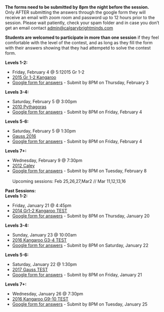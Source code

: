 <b>The forms need to be submitted by 8pm the night before the session.</b><br>
Only AFTER submitting the answers through the google form they will receive an email with zoom room and password up to 12 hours prior to the session. Please wait patiently, check your spam folder and in case you don’t get an email contact admin@calgarybrightminds.com

<b>Students are welcomed to participate in more than one session</b> if they feel comfortable with the level of the contest, and as long as they fill the form with their answers showing that they had attempetd to solve the contest form.

<b>Levels 1-2:</b>
  * Friday, February 4 @ 5:12015  Gr 1-2
  * <a href="https://renertmath.github.io/contests/2015 - Kangaroo - 01-02 - test only.pdf">2015 Gr 1-2 Kangaroo</a> 
  * <a href="https://docs.google.com/forms/d/e/1FAIpQLSeF6Zb6oWBokfcwUK-QBgOaMj8IU7mWGgNDCq2hDcK63yoxIw/viewform">Google form for answers</a> - Submit by 8PM on Thursday, February 3

<b>Levels 3-4:</b> 
  * Saturday, February 5 @ 3:00pm
  * <a href="https://renertmath.github.io/contests/2010 - Pythagoras - prep test.pdf">2010 Pythagoras</a> 
  * <a href="https://docs.google.com/forms/d/e/1FAIpQLSf-KnYXDBj3pWniLNt9r4ewFJzK6-pz6o3bDz87AEladuMnjA/viewform">Google form for answers</a> - Submit by 8PM on Friday, February 4

<b>Levels 5-6: </b>
  * Saturday, February 5 @ 1:30pm 
  * <a href="https://renertmath.github.io/contests/2016Gauss7Contest.pdf">Gauss 2016</a> 
  * <a href="https://docs.google.com/forms/d/e/1FAIpQLSfN3-uWRu1ANYUR0_Jl83EorhIbS-WDhs49_OWyt3ZZ63fxUg/viewform">Google form for answers</a> - Submit by 8PM on Friday, February 4

<b>Levels 7+:</b> 
  * Wednesday, February 9 @ 7:30pm
  * <a href="https://renertmath.github.io/contests/2012CayleyContest.pdf">2012 Caley</a>
  * <a href="https://docs.google.com/forms/d/e/1FAIpQLSdd_8qgV6GB_G8SNOZmrYDCiujFauS6rx7Hr-lv1mGZUo8EgQ/viewform">Google form for answers</a> - Submit by 8PM on Tuesday, February 8
<br><br>
Upcoming sessions: Feb 25,26,27,Mar2   // Mar 11,12,13,16


<b>Past Sessions:</b> 
<br>
<b>Levels 1-2:</b>
  * Friday, January 21 @ 4:45pm
  * <a href="https://renertmath.github.io/contests/2014 - Kangaroo - 01-02 - test only.pdf">2014 Gr1-2 Kangaroo TEST</a>
  * <a href="https://forms.gle/zFFydEF9Lz4ZqfZ98">Google form for answers</a> - Submit by 8PM on Thursday, January 20

<b>Levels 3-4:</b> 
  * Sunday, January 23 @ 10:00am
  * <a href="https://renertmath.github.io/contests/2016%20-%20Kangaroo%20-%2003-04%20-%20test%20only.pdf">2016 Kangaroo G3-4 TEST</a>
  * <a href="https://forms.gle/QTTuLyY3iJ5XvKN3A">Google form for answers</a> - Submit by 8PM on Saturday, January 22

<b>Levels 5-6: </b>
  * Saturday, January 22 @ 1:30pm 
  * <a href="https://renertmath.github.io/contests/2017Gauss7Contest.pdf">2017 Gauss TEST</a>
  * <a href="https://forms.gle/qXazAG9NwNK4eqS19">Google form for answers</a> - Submit by 8PM on Friday, January 21

<b>Levels 7+:</b> 
  * Wednesday, January 26 @ 7:30pm
  * <a href="https://renertmath.github.io/contests/2016%20-%20Kangaroo%20-%2009-10%20-%20test%20only.pdf">2016 Kangaroo G9-10 TEST</a>
  * <a href="https://forms.gle/MiJsVRV9beEeoFeNA">Google form for answers</a> - Submit by 8PM on Tuesday, January 25
